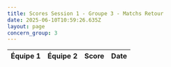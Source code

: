 ```yaml
---
title: Scores Session 1 - Groupe 3 - Matchs Retour
date: 2025-06-10T10:59:26.635Z
layout: page
concern_group: 3
---
```




| Équipe 1 | Équipe 2 | Score | Date |
|----------|----------|-------|------|


